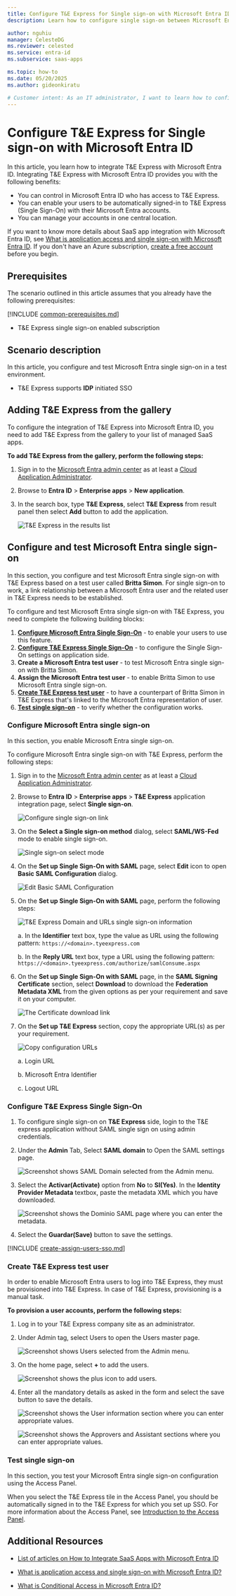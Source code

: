 ```yaml
---
title: Configure T&E Express for Single sign-on with Microsoft Entra ID
description: Learn how to configure single sign-on between Microsoft Entra ID and T&E Express.

author: nguhiu
manager: CelesteDG
ms.reviewer: celested
ms.service: entra-id
ms.subservice: saas-apps

ms.topic: how-to
ms.date: 05/20/2025
ms.author: gideonkiratu

# Customer intent: As an IT administrator, I want to learn how to configure single sign-on between Microsoft Entra ID and T&E Express so that I can control who has access to T&E Express, enable automatic sign-in with Microsoft Entra accounts, and manage my accounts in one central location.
---
```

# Configure T&E Express for Single sign-on with Microsoft Entra ID

In this article,  you learn how to integrate T&E Express with Microsoft Entra ID.
Integrating T&E Express with Microsoft Entra ID provides you with the following benefits:

* You can control in Microsoft Entra ID who has access to T&E Express.
* You can enable your users to be automatically signed-in to T&E Express (Single Sign-On) with their Microsoft Entra accounts.
* You can manage your accounts in one central location.

If you want to know more details about SaaS app integration with Microsoft Entra ID, see [What is application access and single sign-on with Microsoft Entra ID](~/identity/enterprise-apps/what-is-single-sign-on.md).
If you don't have an Azure subscription, [create a free account](https://azure.microsoft.com/free/) before you begin.

## Prerequisites
The scenario outlined in this article assumes that you already have the following prerequisites:

[!INCLUDE [common-prerequisites.md](~/identity/saas-apps/includes/common-prerequisites.md)]
* T&E Express single sign-on enabled subscription

## Scenario description

In this article,  you configure and test Microsoft Entra single sign-on in a test environment.

* T&E Express supports **IDP** initiated SSO

## Adding T&E Express from the gallery

To configure the integration of T&E Express into Microsoft Entra ID, you need to add T&E Express from the gallery to your list of managed SaaS apps.

**To add T&E Express from the gallery, perform the following steps:**

1. Sign in to the [Microsoft Entra admin center](https://entra.microsoft.com) as at least a [Cloud Application Administrator](~/identity/role-based-access-control/permissions-reference.md#cloud-application-administrator).
1. Browse to **Entra ID** > **Enterprise apps** > **New application**.
1. In the search box, type **T&E Express**, select **T&E Express** from result panel then select **Add** button to add the application.

	![T&E Express in the results list](common/search-new-app.png)

<a name='configure-and-test-azure-ad-single-sign-on'></a>

## Configure and test Microsoft Entra single sign-on

In this section, you configure and test Microsoft Entra single sign-on with T&E Express based on a test user called **Britta Simon**.
For single sign-on to work, a link relationship between a Microsoft Entra user and the related user in T&E Express needs to be established.

To configure and test Microsoft Entra single sign-on with T&E Express, you need to complete the following building blocks:

1. **[Configure Microsoft Entra Single Sign-On](#configure-azure-ad-single-sign-on)** - to enable your users to use this feature.
2. **[Configure T&E Express Single Sign-On](#configure-te-express-single-sign-on)** - to configure the Single Sign-On settings on application side.
3. **Create a Microsoft Entra test user** - to test Microsoft Entra single sign-on with Britta Simon.
4. **Assign the Microsoft Entra test user** - to enable Britta Simon to use Microsoft Entra single sign-on.
5. **[Create T&E Express test user](#create-te-express-test-user)** - to have a counterpart of Britta Simon in T&E Express that's linked to the Microsoft Entra representation of user.
6. **[Test single sign-on](#test-single-sign-on)** - to verify whether the configuration works.

<a name='configure-azure-ad-single-sign-on'></a>

### Configure Microsoft Entra single sign-on

In this section, you enable Microsoft Entra single sign-on.

To configure Microsoft Entra single sign-on with T&E Express, perform the following steps:

1. Sign in to the [Microsoft Entra admin center](https://entra.microsoft.com) as at least a [Cloud Application Administrator](~/identity/role-based-access-control/permissions-reference.md#cloud-application-administrator).
1. Browse to **Entra ID** > **Enterprise apps** > **T&E Express** application integration page, select **Single sign-on**.

    ![Configure single sign-on link](common/select-sso.png)

1. On the **Select a Single sign-on method** dialog, select **SAML/WS-Fed** mode to enable single sign-on.

    ![Single sign-on select mode](common/select-saml-option.png)

1. On the **Set up Single Sign-On with SAML** page, select **Edit** icon to open **Basic SAML Configuration** dialog.

	![Edit Basic SAML Configuration](common/edit-urls.png)

1. On the **Set up Single Sign-On with SAML** page, perform the following steps:

    ![T&E Express Domain and URLs single sign-on information](common/idp-intiated.png)

    a. In the **Identifier** text box, type the value as URL using the following pattern:
    `https://<domain>.tyeexpress.com`

    b. In the **Reply URL** text box, type a URL using the following pattern:
    `https://<domain>.tyeexpress.com/authorize/samlConsume.aspx`

1. On the **Set up Single Sign-On with SAML** page, in the **SAML Signing Certificate** section, select **Download** to download the **Federation Metadata XML** from the given options as per your requirement and save it on your computer.

	![The Certificate download link](common/metadataxml.png)

6. On the **Set up T&E Express** section, copy the appropriate URL(s) as per your requirement.

	![Copy configuration URLs](common/copy-configuration-urls.png)

	a. Login URL

	b. Microsoft Entra Identifier

	c. Logout URL

### Configure T&E Express Single Sign-On

1. To configure single sign-on on **T&E Express** side, login to the T&E express application without SAML single sign on using admin credentials.

1. Under the **Admin** Tab, Select **SAML domain** to Open the SAML settings page.

	![Screenshot shows SAML Domain selected from the Admin menu.](./media/tyeexpress-tutorial/tye-SAML.png)

1. Select the **Activar(Activate)** option from **No** to **SI(Yes)**. In the **Identity Provider Metadata** textbox, paste the metadata XML which you have downloaded.

	![Screenshot shows the Dominio SAML page where you can enter the metadata.](./media/tyeexpress-tutorial/tyeAdmin.png)

1. Select the **Guardar(Save)** button to save the settings.

<a name='create-an-azure-ad-test-user'></a>

[!INCLUDE [create-assign-users-sso.md](~/identity/saas-apps/includes/create-assign-users-sso.md)]

### Create T&E Express test user

In order to enable Microsoft Entra users to log into T&E Express, they must be provisioned into T&E Express. In case of T&E Express, provisioning is a manual task.

**To provision a user accounts, perform the following steps:**

1. Log in to your T&E Express company site as an administrator.

1. Under Admin tag, select Users to open the Users master page.

    ![Screenshot shows Users selected from the Admin menu.](./media/tyeexpress-tutorial/tye-adminusers.png)

1. On the home page, select **+** to add the users.

	![Screenshot shows the plus icon to add users.](./media/tyeexpress-tutorial/tye-usershome.png)

1. Enter all the mandatory details as asked in the form and select the save button to save the details.

	![Screenshot shows the User information section where you can enter appropriate values.](./media/tyeexpress-tutorial/tye-usersadd.png)

	![Screenshot shows the Approvers and Assistant sections where you can enter appropriate values.](./media/tyeexpress-tutorial/tye-userssave.png)

### Test single sign-on

In this section, you test your Microsoft Entra single sign-on configuration using the Access Panel.

When you select the T&E Express tile in the Access Panel, you should be automatically signed in to the T&E Express for which you set up SSO. For more information about the Access Panel, see [Introduction to the Access Panel](https://support.microsoft.com/account-billing/sign-in-and-start-apps-from-the-my-apps-portal-2f3b1bae-0e5a-4a86-a33e-876fbd2a4510).

## Additional Resources

- [List of articles on How to Integrate SaaS Apps with Microsoft Entra ID](./tutorial-list.md)

- [What is application access and single sign-on with Microsoft Entra ID?](~/identity/enterprise-apps/what-is-single-sign-on.md)

- [What is Conditional Access in Microsoft Entra ID?](~/identity/conditional-access/overview.md)
